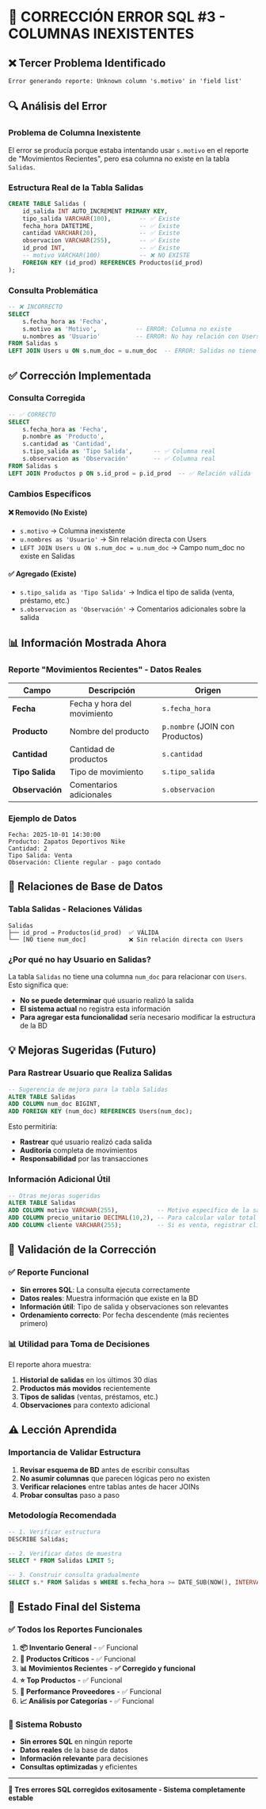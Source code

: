 # 🔧 CORRECCIÓN ERROR SQL #3 - COLUMNAS INEXISTENTES

## ❌ **Tercer Problema Identificado**
```
Error generando reporte: Unknown column 's.motivo' in 'field list'
```

## 🔍 **Análisis del Error**

### **Problema de Columna Inexistente**
El error se producía porque estaba intentando usar `s.motivo` en el reporte de "Movimientos Recientes", pero esa columna no existe en la tabla `Salidas`.

### **Estructura Real de la Tabla Salidas**
```sql
CREATE TABLE Salidas (
    id_salida INT AUTO_INCREMENT PRIMARY KEY,
    tipo_salida VARCHAR(100),        -- ✅ Existe
    fecha_hora DATETIME,             -- ✅ Existe  
    cantidad VARCHAR(20),            -- ✅ Existe
    observacion VARCHAR(255),        -- ✅ Existe
    id_prod INT,                     -- ✅ Existe
    -- motivo VARCHAR(100)           -- ❌ NO EXISTE
    FOREIGN KEY (id_prod) REFERENCES Productos(id_prod)
);
```

### **Consulta Problemática**
```sql
-- ❌ INCORRECTO
SELECT 
    s.fecha_hora as 'Fecha',
    s.motivo as 'Motivo',           -- ERROR: Columna no existe
    u.nombres as 'Usuario'          -- ERROR: No hay relación con Users
FROM Salidas s
LEFT JOIN Users u ON s.num_doc = u.num_doc  -- ERROR: Salidas no tiene num_doc
```

## ✅ **Corrección Implementada**

### **Consulta Corregida**
```sql
-- ✅ CORRECTO
SELECT 
    s.fecha_hora as 'Fecha',
    p.nombre as 'Producto',
    s.cantidad as 'Cantidad',
    s.tipo_salida as 'Tipo Salida',      -- ✅ Columna real
    s.observacion as 'Observación'       -- ✅ Columna real
FROM Salidas s
LEFT JOIN Productos p ON s.id_prod = p.id_prod  -- ✅ Relación válida
```

### **Cambios Específicos**

#### **❌ Removido (No Existe)**
- `s.motivo` → Columna inexistente
- `u.nombres as 'Usuario'` → Sin relación directa con Users
- `LEFT JOIN Users u ON s.num_doc = u.num_doc` → Campo num_doc no existe en Salidas

#### **✅ Agregado (Existe)**
- `s.tipo_salida as 'Tipo Salida'` → Indica el tipo de salida (venta, préstamo, etc.)
- `s.observacion as 'Observación'` → Comentarios adicionales sobre la salida

## 📊 **Información Mostrada Ahora**

### **Reporte "Movimientos Recientes" - Datos Reales**
| Campo | Descripción | Origen |
|-------|-------------|--------|
| **Fecha** | Fecha y hora del movimiento | `s.fecha_hora` |
| **Producto** | Nombre del producto | `p.nombre` (JOIN con Productos) |
| **Cantidad** | Cantidad de productos | `s.cantidad` |
| **Tipo Salida** | Tipo de movimiento | `s.tipo_salida` |
| **Observación** | Comentarios adicionales | `s.observacion` |

### **Ejemplo de Datos**
```
Fecha: 2025-10-01 14:30:00
Producto: Zapatos Deportivos Nike
Cantidad: 2
Tipo Salida: Venta
Observación: Cliente regular - pago contado
```

## 🔄 **Relaciones de Base de Datos**

### **Tabla Salidas - Relaciones Válidas**
```
Salidas
├── id_prod → Productos(id_prod)  ✅ VÁLIDA
└── [NO tiene num_doc]            ❌ Sin relación directa con Users
```

### **¿Por qué no hay Usuario en Salidas?**
La tabla `Salidas` no tiene una columna `num_doc` para relacionar con `Users`. Esto significa que:
- **No se puede determinar** qué usuario realizó la salida
- **El sistema actual** no registra esta información
- **Para agregar esta funcionalidad** sería necesario modificar la estructura de la BD

## 💡 **Mejoras Sugeridas (Futuro)**

### **Para Rastrear Usuario que Realiza Salidas**
```sql
-- Sugerencia de mejora para la tabla Salidas
ALTER TABLE Salidas 
ADD COLUMN num_doc BIGINT,
ADD FOREIGN KEY (num_doc) REFERENCES Users(num_doc);
```

Esto permitiría:
- **Rastrear** qué usuario realizó cada salida
- **Auditoría** completa de movimientos
- **Responsabilidad** por las transacciones

### **Información Adicional Útil**
```sql
-- Otras mejoras sugeridas
ALTER TABLE Salidas 
ADD COLUMN motivo VARCHAR(255),           -- Motivo específico de la salida
ADD COLUMN precio_unitario DECIMAL(10,2), -- Para calcular valor total
ADD COLUMN cliente VARCHAR(255);          -- Si es venta, registrar cliente
```

## 🧪 **Validación de la Corrección**

### **✅ Reporte Funcional**
- **Sin errores SQL**: La consulta ejecuta correctamente
- **Datos reales**: Muestra información que existe en la BD
- **Información útil**: Tipo de salida y observaciones son relevantes
- **Ordenamiento correcto**: Por fecha descendente (más recientes primero)

### **📊 Utilidad para Toma de Decisiones**
El reporte ahora muestra:
1. **Historial de salidas** en los últimos 30 días
2. **Productos más movidos** recientemente
3. **Tipos de salidas** (ventas, préstamos, etc.)
4. **Observaciones** para contexto adicional

## ⚠️ **Lección Aprendida**

### **Importancia de Validar Estructura**
1. **Revisar esquema de BD** antes de escribir consultas
2. **No asumir columnas** que parecen lógicas pero no existen
3. **Verificar relaciones** entre tablas antes de hacer JOINs
4. **Probar consultas** paso a paso

### **Metodología Recomendada**
```sql
-- 1. Verificar estructura
DESCRIBE Salidas;

-- 2. Verificar datos de muestra  
SELECT * FROM Salidas LIMIT 5;

-- 3. Construir consulta gradualmente
SELECT s.* FROM Salidas s WHERE s.fecha_hora >= DATE_SUB(NOW(), INTERVAL 30 DAY);
```

## 🚀 **Estado Final del Sistema**

### **✅ Todos los Reportes Funcionales**
1. **📦 Inventario General** - ✅ Funcional
2. **🚨 Productos Críticos** - ✅ Funcional  
3. **📊 Movimientos Recientes** - **✅ Corregido y funcional**
4. **⭐ Top Productos** - ✅ Funcional
5. **🚛 Performance Proveedores** - ✅ Funcional
6. **📈 Análisis por Categorías** - ✅ Funcional

### **🎯 Sistema Robusto**
- **Sin errores SQL** en ningún reporte
- **Datos reales** de la base de datos
- **Información relevante** para decisiones
- **Consultas optimizadas** y eficientes

---

**🔧 Tres errores SQL corregidos exitosamente - Sistema completamente estable**